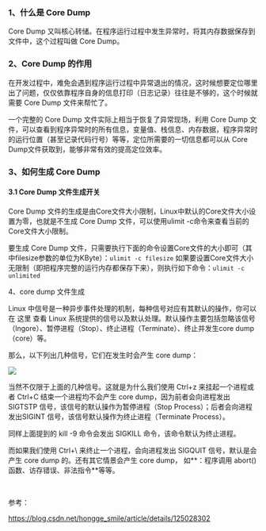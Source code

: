 ### 1、什么是 Core Dump

Core Dump 又叫核心转储。在程序运行过程中发生异常时，将其内存数据保存到文件中，这个过程叫做 Core Dump。

### 2、Core Dump 的作用

在开发过程中，难免会遇到程序运行过程中异常退出的情况，这时候想要定位哪里出了问题，仅仅依靠程序自身的信息打印（日志记录）往往是不够的，这个时候就需要 Core Dump 文件来帮忙了。

一个完整的 Core Dump 文件实际上相当于恢复了异常现场，利用 Core Dump 文件，可以查看到程序异常时的所有信息，变量值、栈信息、内存数据，程序异常时的运行位置（甚至记录代码行号）等等，定位所需要的一切信息都可以从 Core Dump文件获取到，能够非常有效的提高定位效率。

### 3、如何生成 Core Dump

#### 3.1 Core Dump 文件生成开关

Core Dump 文件的生成是由Core文件大小限制，Linux中默认的Core文件大小设置为零，也就是不生成 Core Dump 文件，可以使用ulimit -c命令来查看当前的Core文件大小限制。

要生成 Core Dump 文件，只需要执行下面的命令设置Core文件的大小即可（其中filesize参数的单位为KByte）：`ulimit -c filesize`
如果要设置Core文件大小无限制（即把程序完整的运行内存都保存下来），则执行如下命令：`ulimit -c unlimited`

4、core dump 文件生成

Linux 中信号是一种异步事件处理的机制，每种信号对应有其默认的操作，你可以在 这里 查看 Linux 系统提供的信号以及默认处理。默认操作主要包括忽略该信号（Ingore）、暂停进程（Stop）、终止进程（Terminate）、终止并发生core dump（core）等。

那么，以下列出几种信号，它们在发生时会产生 core dump：

![](https://img-blog.csdnimg.cn/46d71a240fa94923a43047b369cf34f1.png)

当然不仅限于上面的几种信号。这就是为什么我们使用 Ctrl+z 来挂起一个进程或者 Ctrl+C 结束一个进程均不会产生 core dump，因为前者会向进程发出 SIGTSTP 信号，该信号的默认操作为暂停进程（Stop Process）；后者会向进程发出SIGINT 信号，该信号默认操作为终止进程（Terminate Process）。

同样上面提到的 kill -9 命令会发出 SIGKILL 命令，该命令默认为终止进程。

而如果我们使用 Ctrl+\ 来终止一个进程，会向进程发出 SIGQUIT 信号，默认是会产生 core dump 的。还有其它情景会产生 core dump， 如**：程序调用 abort() 函数、访存错误、非法指令**等等。

<br/>

参考：

https://blog.csdn.net/hongge_smile/article/details/125028302
